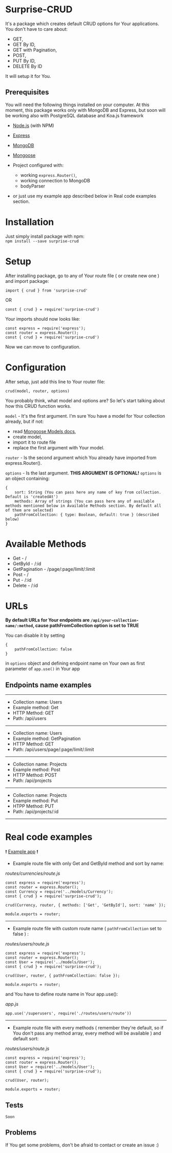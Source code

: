 # Surprise-CRUD

It's a package which creates default CRUD options for Your applications. You don't have to care about:
* GET,
* GET By ID, 
* GET with Pagination, 
* POST, 
* PUT By ID, 
* DELETE By ID

It will setup it for You.

## Prerequisites

You will need the following things installed on your computer.
At this moment, this package works only with MongoDB and Express, but soon will be working also with PostgreSQL database and Koa.js framework

* [Node.js](http://nodejs.org/) (with NPM)
* [Express](http://expressjs.com/)
* [MongoDB](http://mongodb.com/)
* [Mongoose](https://mongoosejs.com/)

* Project configured with: 
	* working `express.Router()`, 
	* working connection to MongoDB
	* bodyParser

* or just use my example app described below in Real code examples section.

# Installation

Just simply install package with npm: </br>
`npm install --save surprise-crud`

# Setup
After installing package, go to any of Your route file ( or create new one ) and import package:

```
import { crud } from 'surprise-crud'
```
OR
```
const { crud } = require('surprise-crud')
```

Your imports should now looks like:

```
const express = require('express');
const router = express.Router();
const { crud } = require('surprise-crud')
```

Now we can move to configuration.

# Configuration
After setup, just add this line to Your router file: 

```
crud(model, router, options)
```

You probably think, what model and options are? So let's start talking about how this CRUD function works. <br>

`model` - It's the first argument. I'm sure You have a model for Your collection already, but if not: 
* read [Mongoose Models docs](https://mongoosejs.com/docs/models.html),
* create model, 
* import it to route file
* replace the first argument with Your model.

`router` - Is the second argument which You already have imported from express.Router().

`options` - Is the last argument. **THIS ARGUMENT IS OPTIONAL!** `options` is an object containing: 
```
{
	sort: String (You can pass here any name of key from collection. Default is 'createdAt')
	methods: Array of strings (You can pass here any of available methods mentioned below in Available Methods section. By default all of them are selected)
	pathFromCollection: { type: Boolean, default: true } (described below)
}
```

# Available Methods
* Get - /
* GetById - /:id
* GetPagination - /page/:page/limit/:limit
* Post - /
* Put - /:id
* Delete - /:id

# URLs 
**By default URLs for Your endpoints are `/api/your-collection-name/:method`, cause pathFromCollection option is set to TRUE**

You can disable it by setting 
```
{
	pathFromCollection: false
}
```
in `options` object and defining endpoint name on Your own as first parameter of `app.use()` in Your app

## Endpoints name examples

------------------------

* Collection name: Users
* Example method: Get
* HTTP Method: GET
* Path: /api/users

------------------------

* Collection name: Users
* Example method: GetPagination
* HTTP Method: GET
* Path: /api/users/page/:page/limit/:limit

------------------------

* Collection name: Projects
* Example method: Post
* HTTP Method: POST
* Path: /api/projects

------------------------

* Collection name: Projects
* Example method: Put
* HTPP Method: PUT
* Path: /api/projects/:id

------------------------

# Real code examples

:heavy_exclamation_mark: [Example app](https://github.com/RobertMrowiec/surprise-crud-example-app) :heavy_exclamation_mark:

* Example route file with only Get and GetById method and sort by name: 

_routes/currencies/route.js_

```
const express = require('express');
const router = express.Router();
const Currency = require('../models/Currency');
const { crud } = require('surprise-crud');

crud(Currency, router, { methods: ['Get', 'GetById'], sort: 'name' });

module.exports = router;
```
------------------------
* Example route file with custom route name ( `pathFromCollection` set to false ) : 

_routes/users/route.js_

```
const express = require('express');
const router = express.Router();
const User = require('../models/User');
const { crud } = require('surprise-crud');

crud(User, router, { pathFromCollection: false });

module.exports = router;
```

and You have to define route name in Your app.use():

_app.js_

```
app.use('/superusers', require('./routes/users/route'))
```
------------------------
* Example route file with every methods ( remember they're default, so if You don't pass any method array, every method will be available ) and default sort: 

_routes/users/route.js_

```
const express = require('express');
const router = express.Router();
const User = require('../models/User');
const { crud } = require('surprise-crud');

crud(User, router);

module.exports = router;
```
## Tests
`Soon`

## Problems
If You get some problems, don't be afraid to contact or create an issue :) 
